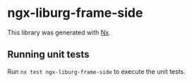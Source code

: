 # ngx-liburg-frame-side

This library was generated with [Nx](https://nx.dev).

## Running unit tests

Run `nx test ngx-liburg-frame-side` to execute the unit tests.

